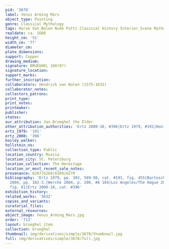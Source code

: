```yaml
---
pid: '3678'
label: Venus Arming Mars
object_type: Painting
genre: Classical Mythology
tags: Horse Van_Balen Nude Putti Classical History Interior_Scene Mythological Armor
realdate: ca. 1608
height_cm: '51'
width_cm: '77'
diameter_cm: 
plate_dimensions: 
support: Copper
drawing_medium: 
signature: BRUEGHEL 160(8?)
signature_location: 
support_marks: 
further_inscription: 
collaborators: Hendrick van Balen (1575-1632)
collaborator_notes: 
collectors_patrons: 
print_type: 
print_notes: 
printmaker: 
publisher: 
states: 
our_attribution: Jan Brueghel the Elder
other_attribution_authorities: 'Ertz 2008-10, #396|Ertz 1979, #191|Honig database'
ertz_1979: '191'
ertz_2008: '396'
bailey_walker: 
hollstein_no: 
collection_type: Public
location_country: Russia
location_city: St. Petersburg
location_collection: The Hermitage
location_or_most_recent_sale_notes: 
provenance: 6267|6268|6269|6270
bibliography: 'Ertz 1979, pp. 383, 589-90, cat. #191, fig. 455|Bartoschek & Vogtherr
  2004, pp. 102-3.|Werche 2004, p. 200, #A 164|Los Angeles/The Hague 2006, p. 149,
  fig. 81|Ertz 2008-10, cat. #396'
exhibition_history: 
related_works: '3632'
copies_and_variants: 
curatorial_files: 
external_resources: 
object_image: Venus_Arming_Mars.jpg
order: '713'
layout: brueghel_item
collection: brueghel
thumbnail: img/derivatives/simple/3678/thumbnail.jpg
full: img/derivatives/simple/3678/full.jpg
---
```

